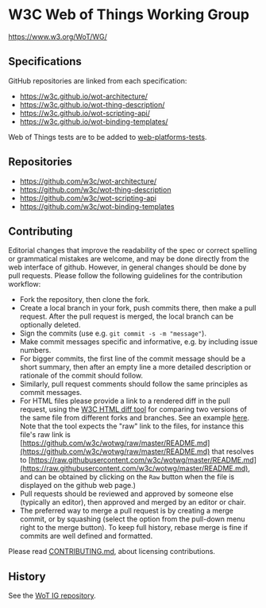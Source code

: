# W3C Web of Things Working Group

https://www.w3.org/WoT/WG/

## Specifications

GitHub repositories are linked from each specification:

* https://w3c.github.io/wot-architecture/
* https://w3c.github.io/wot-thing-description/
* https://w3c.github.io/wot-scripting-api/
* https://w3c.github.io/wot-binding-templates/

Web of Things tests are to be added to [web-platforms-tests][WPT].

## Repositories

* https://github.com/w3c/wot-architecture/
* https://github.com/w3c/wot-thing-description
* https://github.com/w3c/wot-scripting-api
* https://github.com/w3c/wot-binding-templates

## Contributing

Editorial changes that improve the readability of the spec or correct spelling or grammatical mistakes are welcome, and may be done directly from the web interface of github.
However, in general changes should be done by pull requests. Please follow the following guidelines for the contribution workflow:
- Fork the repository, then clone the fork.
- Create a local branch in your fork, push commits there, then make a pull request. After the pull request is merged, the local branch can be optionally deleted.
- Sign the commits (use e.g. `git commit -s -m "message"`).
- Make commit messages specific and informative, e.g. by including issue numbers.
- For bigger commits, the first line of the commit message should be a short summary, then after an empty line a more detailed description or rationale of the commit should follow.
- Similarly, pull request comments should follow the same principles as commit messages.
- For HTML files please provide a link to a rendered diff in the pull request, using the [W3C HTML diff tool](https://services.w3.org/htmldiff) for comparing two versions of the same file from different forks and branches. See an example [here](https://services.w3.org/htmldiff?doc1=https%3A%2F%2Fw3c.github.io%2Fwot-scripting-api%2F&doc2=https%3A%2F%2Fraw.githubusercontent.com%2Fdanielpeintner%2Fwot-scripting-api%2Fmaster%2Findex.html).
Note that the tool expects the "raw" link to the files, for instance this file's raw link is [https://github.com/w3c/wotwg/raw/master/README.md](https://github.com/w3c/wotwg/raw/master/README.md) that resolves to [https://raw.githubusercontent.com/w3c/wotwg/master/README.md](https://raw.githubusercontent.com/w3c/wotwg/master/README.md), and can be obtained by clicking on the `Raw` button when the file is displayed on the github web page.)
- Pull requests should be reviewed and approved by someone else (typically an editor), then approved and merged by an editor or chair.
- The preferred way to merge a pull request is by creating a merge commit, or by squashing (select the option from the pull-down menu right to the merge button). To keep full history, rebase merge is fine if commits are well defined and formatted.

Please read [CONTRIBUTING.md](CONTRIBUTING.md), about licensing contributions.

## History

See the [WoT IG repository](https://github.com/w3c/wot).

[WPT]: https://github.com/w3c/web-platform-tests/
[db]: https://www.w3.org/WoT/WG/wiki/ (TBD)
